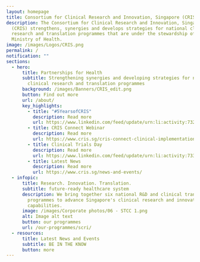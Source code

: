 ```yaml
---
layout: homepage
title: Consortium for Clinical Research and Innovation, Singapore (CRIS)
description: The Consortium for Clinical Research and Innovation, Singapore
  (CRIS) strengthens, synergies and develops strategies for national clinical
  research and translation programmes that are under the stewardship of the
  Ministry of Health.
image: /images/Logos/CRIS.png
permalink: /
notification: ""
sections:
  - hero:
      title: Partnerships for Health
      subtitle: Strengthening synergies and developing strategies for national
        clinical research and translation programmes
      background: /images/Banners/CRIS_edit.png
      button: Find out more
      url: /about/
      key_highlights:
        - title: "#5YearsofCRIS"
          description: Read more
          url: https://www.linkedin.com/feed/update/urn:li:activity:7322985968511107072/
        - title: CRIS Connect Webinar
          description: Read more
          url: https://www.cris.sg/cris-connect-clinical-implementation-pilot-preemptive-pharmacogenomics-testing-in-singapore/
        - title: Clinical Trials Day
          description: Read more
          url: https://www.linkedin.com/feed/update/urn:li:activity:7333703647895207936/
        - title: Latest News
          description: Read more
          url: https://www.cris.sg/news-and-events/
  - infopic:
      title: Research. Innovation. Translation.
      subtitle: future-ready healthcare system
      description: We bring together six national R&D and clinical translation
        programmes to advance Singapore's clinical research and innovation
        capabilities.
      image: /images/Corporate photos/06 - STCC 1.png
      alt: Image alt text
      button: our programmes
      url: /our-programmes/scri/
  - resources:
      title: Latest News and Events
      subtitle: BE IN THE KNOW
      button: more
---
```

